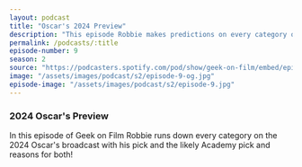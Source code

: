 ```yaml
---
layout: podcast
title: "Oscar's 2024 Preview"
description: "This episode Robbie makes predictions on every category of his pick and the likely Academy pick and why."
permalink: /podcasts/:title
episode-number: 9
season: 2
source: "https://podcasters.spotify.com/pod/show/geek-on-film/embed/episodes/S2--E9---Oscars-Preview-2024-e2gsocl"
image: "/assets/images/podcast/s2/episode-9-og.jpg"
episode-image: "/assets/images/podcast/s2/episode-9.jpg"
---
```

<h3>2024 Oscar's Preview</h3>
<p>In this episode of Geek on Film Robbie runs down every category on the 2024 Oscar's broadcast with his pick and the likely Academy pick and reasons for both!</p>